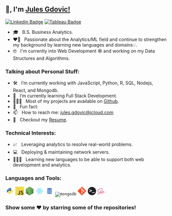 ## 👋, I'm [Jules Gdovic!](https://github.com/CodingWithJules/)

[![Linkedin Badge](https://img.shields.io/badge/-LinkedIn-0e76a8?style=flat-square&logo=LinkedIn&logoColor=white)](https://linkedin.com/in/jules-gdovic)
[![Tableau Badge](https://img.shields.io/badge/-Tableau-0e76a8?style=flat-circle&logo=Tableau&logoColor=orange)](https://public.tableau.com/app/profile/jules.gdovic)

- 🎓 &nbsp; B.S. Business Analytics.
- ❤️‍🔥 &nbsp; Passionate about the Analytics/ML field and continue to strengthen my background by learning new languages and domains💡. 
- 🤓 &nbsp; I'm currently into Web Development 🕸️ and working on my Data Structures and Algorithms. 

### Talking about Personal Stuff:

- 🛠 &nbsp; I’m currently working with JavaScript, Python, R, SQL, Nodejs, React, and Mongodb.
- 🚀 &nbsp; I’m currently learning Full Stack Development.
- 👨🏻‍💻 &nbsp; Most of my projects are available on [Github](https://github.com/CodingWithJules).
- 👾 &nbsp; Fun fact: 
- 📫 &nbsp; How to reach me: jules.gdovic@icloud.com
- 📝 &nbsp; Checkout my [Resume](https://linkedin.com/in/jules-gdovic).

### Technical Interests:

- 📈 &nbsp; Leveraging analytics to resolve real-world problems.
- 💻 &nbsp; Deploying & maintaining network servers. 
- 👨🏻‍💻 &nbsp; Learning new languages to be able to support both web development and analytics.

### Languages and Tools:

<code><img height="27" src="https://raw.githubusercontent.com/github/explore/80688e429a7d4ef2fca1e82350fe8e3517d3494d/topics/python/python.png" alt="python"></code>
<code><img height="27" src="https://raw.githubusercontent.com/github/explore/80688e429a7d4ef2fca1e82350fe8e3517d3494d/topics/javascript/javascript.png" alt="javascript"></code>
<code><img height="27" src="https://raw.githubusercontent.com/github/explore/80688e429a7d4ef2fca1e82350fe8e3517d3494d/topics/nodejs/nodejs.png" alt="nodejs"></code>
<code><img height="27" src="https://raw.githubusercontent.com/github/explore/80688e429a7d4ef2fca1e82350fe8e3517d3494d/topics/react/react.png" alt="react"></code>
<code><img height="27" src="https://raw.githubusercontent.com/github/explore/80688e429a7d4ef2fca1e82350fe8e3517d3494d/topics/sql/sql.png" alt="sql"></code>
<code><img height="27" src="https://encrypted-tbn0.gstatic.com/images?q=tbn%3AANd9GcSTTzPAw-55ssm1Im594xYZ9eRQu2JylrkYLg&usqp=CAU" alt="mongodb"></code>
<code><img height="27" src="https://raw.githubusercontent.com/devicons/devicon/master/icons/git/git-original.svg" alt="git"></code>
<code><img height="27" src="https://raw.githubusercontent.com/github/explore/80688e429a7d4ef2fca1e82350fe8e3517d3494d/topics/terminal/terminal.png" alt="terminal"></code>
<code><img height="25" src="https://raw.githubusercontent.com/github/explore/80688e429a7d4ef2fca1e82350fe8e3517d3494d/topics/sass/sass.png" alt="sass"></code>

### Show some ❤️ by starring some of the repositories!

